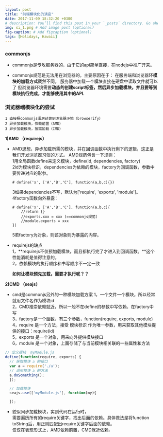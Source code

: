 ```yaml
---
layout: post
title: "前端模块化的演变"
date: 2017-11-09 18:32:20 +0300
# description: You’ll find this post in your `_posts` directory. Go ahead and edit it and re-build the site to see your changes. # Add post description (optional)
img: si_1.png # Add image post (optional)
fig-caption: # Add figcaption (optional)
tags: [Holidays, Hawaii]
---
```


### commonjs
* commonjs是专攻服务器的，由于它的api简单直接，在nodejs中推广开来。  
+ commonjs规范是无法用在浏览器的，主要原因在于： 在服务端和浏览器环**模块的加载方式**截然不同。
服务器中加载一个模块直接在硬盘中读取文件就可以了
但浏览器环境需要**动态的创建script标签，然后异步加载模块，并且要等到模块执行完成，才能够使用其中的API**.


### 浏览器端模块化的尝试

    1 直接把commonjs闺房封装到浏览器环境（browserify）
    2 异步加载模块，依赖前置（AMD）
    3 异步加载模块，按需加载（CMD）
  

  **1)AMD （requirejs）**
  * AMD思想，异步加载所需的模块，并在回调函数中执行剩下的逻辑，这正是我们开发浏览器习惯的方式。
  AMD规范包含一下规则：  
    1用全局函数define来定义模块，define(id, dependencies, factory)  
    2id为模块标识，dependencies为依赖的模块，factory为回调函数，参数中要传递对应的形参。
    ~~~
    # define('x', ['A','B','C'], function(a,b,c){})
    ~~~
    3如果dependencies不写，默认为['require', 'exports', 'module']。  
    4factory函数向外暴露：
    ~~~
    # define('x', ['A','B','C'], function(a,b,c){
        //return {}
        //exports.xxx = xxx (==commonjs规范)
        //module.exports = xxx
    })
    ~~~  
    5若factory为对象，则该对象则为暴露的内容。

  * requirejs的缺点  
    1，**requirejs不仅预加载模块，而且都执行完了才进入到回调函数。**这个性能消耗是值得注意的。   
    2，依赖模块的执行顺序和书写顺序不一定一致
    

    **如何让模块预先加载，需要才执行呢？？**
  

  **2)CMD （seajs）**

  * cmd是commonjs另外的一种模块加载方案 
    1，一个文件一个模块，所以经常就用文件名作为模块id  
    2，CMD推崇依赖就近，所以一般不在define的参数中写依赖，在factory中写  
    3，factory是一个函数，有三个参数，function(require, exports, module)  
    4，require 是一个方法，接受 模块标识 作为唯一参数，用来获取其他模块提供的接口：require(id)  
    5，exports 是一个对象，用来向外提供模块接口  
    6，module 是一个对象，上面存储了与当前模块相关联的一些属性和方法  

  ```js
  // 定义模块  myModule.js
  define(function(require, exports) {
    // 获取模块 a 的接口
    var a = require('./a');
    // 调用模块 a 的方法
    a.doSomething();
    });

    // 加载模块
    seajs.use(['myModule.js'], function(my){

    });
  ```
 * 貌似同步加载模块，实则代码在运行时，  
    需要遍历所有的require关键字，找出后面的依赖。具体做法是将function toString后，用正则匹配出require关键字后面的依赖。  
    仅仅在表现形式上，AMD依赖前置，CMD就近依赖。


  
